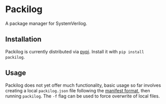 # Packilog

A package manager for SystemVerilog.

## Installation

Packilog is currently distributed via [pypi](https://pypi.python.org/pypi/Packilog). Install it with `pip install packilog`. 

## Usage

Packilog does not yet offer much functionality, basic usage so far involves creating a local `packilog.json` file following the [manifest format](docs/manifest_format.md), then running `packilog`. The `-f` flag can be used to force overwrite of local files.
